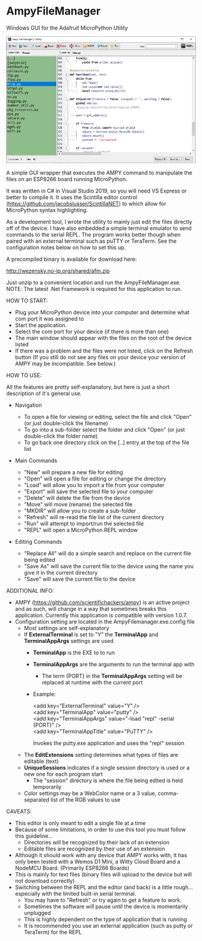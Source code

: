 # AmpyFileManager
Windows GUI for the Adafruit MicroPython Utility
<p align="center">
  <img src="https://github.com/joewez/AmpyFileManager/blob/master/afm.jpg" alt="Screenshot"/>
</p>

A simple GUI wrapper that executes the AMPY command to manipulate the files on an ESP8266 board running MicroPython.

It was written in C# in Visual Studio 2019, so you will need VS Express or better to compile it.  It uses the Scintilla editor control (https://github.com/jacobslusser/ScintillaNET) to which allow for MicroPython syntax highlighting.

As a development tool, I wrote the utility to mainly just edit the files directly off of the device.  I have also embedded a simple terminal emulator to send commands to the serial REPL.  The program works better though when paired with an external terminal such as puTTY or TeraTerm.  See the configuration notes below on how to set this up.

A precompiled binary is available for download here:

  http://wezensky.no-ip.org/shared/afm.zip
  
Just unzip to a convenient location and run the AmpyFileManager.exe. NOTE: The latest .Net Framework is required for this application to run.

HOW TO START:

- Plug your MicroPython device into your computer and determine what com port it was assigned to
- Start the application.
- Select the com port for your device (if there is more than one)
- The main window should appear with the files on the root of the device listed
- If there was a problem and the files were not listed, click on the Refresh button
  (If you still do not see any files on your device your version of AMPY may be incompatible.  See below.)

HOW TO USE:

All the features are pretty self-explanatory, but here is just a short description of it's general use.

- Navigation
  - To open a file for viewing or editing, select the file and click "Open" (or just double-click the filename)
  - To go into a sub-folder select the folder and click "Open" (or just double-click the folder name)
  - To go back one directory click on the [..] entry at the top of the file list
    
- Main Commands
  - "New" will prepare a new file for editing
  - "Open" will open a file for editing or change the directory
  - "Load" will allow you to import a file from your computer
  - "Export" will save the selected file to your computer
  - "Delete" will delete the file from the device
  - "Move" will move (rename) the selected file
  - "MKDIR" will allow you to create a sub-folder
  - "Refresh" will re-read the file list of the current directory
  - "Run" will attempt to import/run the selected file
  - "REPL" will open a MicroPython REPL window
  
- Editing Commands
  - "Replace All" will do a simple search and replace on the current file being edited
  - "Save As" will save the current file to the device using the name you give it in the current directory
  - "Save" will save the current file to the device

ADDITIONAL INFO:

- AMPY (https://github.com/scientifichackers/ampy) is an active project and as such, will change in a way that 
  sometimes breaks this application.  Currently this application is compatible with version 1.0.7.
- Configuration setting are located in the AmpyFilemanager.exe.config file
  - Most settings are self-explanatory
  - If <b>ExternalTerminal</b> is set to "Y" the <b>TerminalApp</b> and <b>TerminalAppArgs</b> settings are used
    - <b>TerminalApp</b> is the EXE to to run
    - <b>TerminalAppArgs</b> are the arguments to run the terminal app with
      - The term {PORT} in the <b>TerminalAppArgs</b> setting will be replaced at runtime with the current port
    - Example:

        <p>
        &lt;add key="ExternalTerminal" value="Y" /&gt;<br />
        &lt;add key="TerminalApp" value="putty" /&gt;<br />
        &lt;add key="TerminalAppArgs" value="-load &quot;repl&quot; -serial {PORT}" /&gt;<br />
        &lt;add key="TerminalAppTitle" value="PuTTY" /&gt;<br />
        </p>
        
        Invokes the putty.exe application and uses the "repl" session
  - The <b>EditExtensions</b> setting determines what types of files are editable (text)
  - <b>UniqueSessions</b> indicates if a single session directory is used or a new one for each program start
    - The "session" directory is where the file being edited is held temporarily
  - Color settings may be a WebColor name or a 3 value, comma-separated list of the RGB values to use

CAVEATS:

- This editor is only meant to edit a single file at a time
- Because of some limitations, in order to use this tool you must follow this guideline...
    - Directories will be recognized by their lack of an extension
    - Editable files are recognized by their use of an extension 
- Although it should work with any device that AMPY works with, it has only been tested with a Wemos D1 Mini, a Witty Cloud Board and a NodeMCU Board. (Primarily ESP8266 Boards)
- This is mainly for text files (binary files will upload to the device but will not download correctly)
- Switching between the REPL and the editor (and back) is a little rough... especially with the limited built-in serial terminal.  
    - You may have to "Refresh" or try again to get a feature to work.
    - Sometimes the software will pause until the device is momentarily unplugged
    - This is highly dependent on the type of application that is running
	- It is recommended you use an external application (such as putty or TeraTerm) for the REPL
